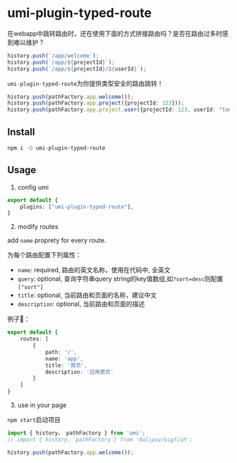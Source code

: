 # umi-plugin-typed-route

在webapp中跳转路由时，还在使用下面的方式拼接路由吗？是否在路由过多时感到难以维护？
```ts
history.push(`/app/welcome`);
history.push(`/app/${projectId}`);
history.push(`/app/${projectId}/${userId}`);
```
`umi-plugin-typed-route`为你提供类型安全的路由跳转！

```ts
history.push(pathFactory.app.welcome());
history.push(pathFactory.app.project({projectId: 123}));
history.push(pathFactory.app.project.user({projectId: 123, userId: "tom"}));
```

## Install

```sh
npm i -D umi-plugin-typed-route
```

## Usage
1. config umi
```ts
export default {
    plugins: ["umi-plugin-typed-route"],
}
```

2. modify routes

add `name` proprety for every route.

为每个路由配置下列属性：
- `name`: required, 路由的英文名称，使用在代码中, 全英文
- `query`: optional, 查询字符串query string的key值数组,如`?sort=desc`则配置`["sort"]`
- `title`: optional, 当前路由和页面的名称，建议中文
- `description`: optional, 当前路由和页面的描述

例子🌰：
```ts
export default {
    routes: [
        {
            path: '/',
            name: 'app',
            title: '首页',
            description: '应用首页'
        }
    ]
}
```

3. use in your page

`npm start`启动项目

```ts
import { history， pathFactory } from 'umi';
// import { history， pathFactory } from '@alipay/bigfish';

history.push(pathFactory.app.welcome());

```
